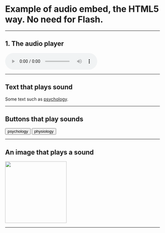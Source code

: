 <h1>Example of audio embed, the HTML5 way. No need for Flash.</h1> 
<hr>

<h2>1. The audio player</h2> 

<audio controls> 
<source src="audio/FullExtract.ogg" type="audio/ogg"> 
<source src="audio/FullExtract.mp3" type="audio/mpeg">
Your browser does not support the audio tag.
</audio>


<hr>
<h2>Text that plays sound</h2>
<p>Some text such as <a href="#" onClick="playSound('audio1')">psychology</a>.</p>

<hr>
<h2>Buttons that play sounds</h2>

<script> 

function playSound(soundobj) { 
let thissound=document.getElementById(soundobj); 
thissound.play();
}

</script>

<audio id="audio1"> 
<source src="audio/psych.ogg" type="audio/ogg">
<source src="audio/psych.mp3" type="audio/mpeg"> 
</audio> 

<audio id="audio2">
<source src="audio/physiology.ogg" type="audio/ogg">
<source src="audio/physiology.mp3" type="audio/mpeg"> 
</audio> 

<audio id="audio3"> 
<source src="audio/rhino.ogg" type="audio/ogg"> 
<source src="audio/rhino.mp3" type="audio/mpeg"> 
</audio>


<form> 
<input id="submit" type="button" value="psychology" onClick="playSound('audio1')"> 
<input id="submit" type="button" value="physiology" onClick="playSound('audio2')"> 
</form>

<hr>
<h2>An image that plays a sound</h2>
<a id="image" onClick="playSound('audio3')"><img
src="http://upload.wikimedia.org/wikipedia/commons/thumb/b/b3/Ostafrikanisches_Spitzmaulnashorn.JPG/320px-Ostafrikanisches_Spitzmaulnashorn.
JPG" width="200" /></a> 

<hr>

